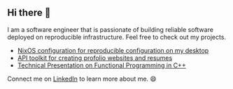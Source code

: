 ## Hi there 👋

I am a software engineer that is passionate of building reliable software deployed on reproducible infrastructure. Feel free to check out my projects.

- [NixOS configuration for reproducible configuration on my desktop](https://github.com/STommydx/nix-config)
- [API toolkit for creating profolio websites and resumes](https://github.com/STommydx/FolioForge)
- [Technical Presentation on Functional Programming in C++](https://github.com/STommydx/comp4111-presentation)

Connect me on [LinkedIn](https://www.linkedin.com/in/tommyli74/) to learn more about me. :smile:

<!--
**STommydx/STommydx** is a ✨ _special_ ✨ repository because its `README.md` (this file) appears on your GitHub profile.

Here are some ideas to get you started:

- 🔭 I’m currently working on ...
- 🌱 I’m currently learning ...
- 👯 I’m looking to collaborate on ...
- 🤔 I’m looking for help with ...
- 💬 Ask me about ...
- 📫 How to reach me: ...
- 😄 Pronouns: ...
- ⚡ Fun fact: ...
-->
